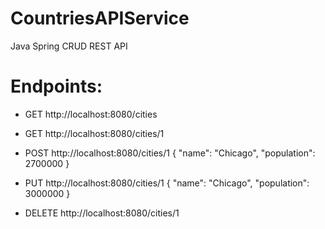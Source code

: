# CountriesAPIService
Java Spring CRUD REST API

# Endpoints:

- GET http://localhost:8080/cities
- GET http://localhost:8080/cities/1
- POST http://localhost:8080/cities/1
  {
    "name": "Chicago",
    "population": 2700000
  }
- PUT http://localhost:8080/cities/1
  {
    "name": "Chicago",
    "population": 3000000
  }
  
- DELETE http://localhost:8080/cities/1

